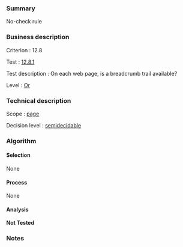 ### Summary

No-check rule

### Business description

Criterion : 12.8

Test :
[12.8.1](http://www.accessiweb.org/index.php/accessiweb-22-english-version.html#test-12-8-1)

Test description : On each web page, is a breadcrumb trail available?

Level : [Or](/en/category/rules-design/accessiweb-11/level/or)

### Technical description

Scope : [page](/en/category/rules-design/accessiweb-11/scope/page)

Decision level :
[semidecidable](/en/category/rules-design/accessiweb-11/decision-level/semidecidable)

### Algorithm

#### Selection

None

#### Process

None

#### Analysis

**Not Tested**

### Notes


